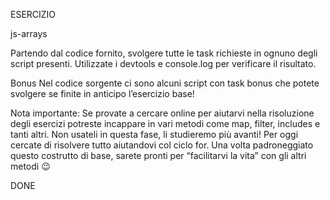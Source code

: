 ESERCIZIO

js-arrays

Partendo dal codice fornito, svolgere tutte le task richieste in ognuno degli script presenti.
Utilizzate i devtools e console.log per verificare il risultato.

Bonus
Nel codice sorgente ci sono alcuni script con task bonus che potete svolgere se finite in anticipo l’esercizio base!

Nota importante:
Se provate a cercare online per aiutarvi nella risoluzione degli esercizi potreste incappare in vari metodi come map, filter, includes e tanti altri. Non usateli in questa fase, li studieremo più avanti! Per oggi cercate di risolvere tutto aiutandovi col ciclo for. Una volta padroneggiato questo costrutto di base, sarete pronti per “facilitarvi la vita” con gli altri metodi :wink:

DONE